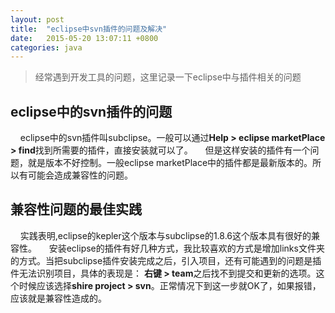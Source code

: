 ```yaml
---
layout: post
title:  "eclipse中svn插件的问题及解决"
date:   2015-05-20 13:07:11 +0800
categories: java
---
```






> 经常遇到开发工具的问题，这里记录一下eclipse中与插件相关的问题



## eclipse中的svn插件的问题

&nbsp;&nbsp;&nbsp;&nbsp;eclipse中的svn插件叫subclipse。一般可以通过**Help > eclipse marketPlace > find**找到所需要的插件，直接安装就可以了。
&nbsp;&nbsp;&nbsp;&nbsp;但是这样安装的插件有一个问题，就是版本不好控制。一般eclipse marketPlace中的插件都是最新版本的。所以有可能会造成兼容性的问题。

## 兼容性问题的最佳实践
&nbsp;&nbsp;&nbsp;&nbsp;实践表明,eclipse的kepler这个版本与subclipse的1.8.6这个版本具有很好的兼容性。
&nbsp;&nbsp;&nbsp;&nbsp;安装eclipse的插件有好几种方式，我比较喜欢的方式是增加links文件夹的方式。当把subclipse插件安装完成之后，引入项目，还有可能遇到的问题是插件无法识别项目，具体的表现是：
**右键 > team**之后找不到提交和更新的选项。这个时候应该选择**shire project > svn**。正常情况下到这一步就OK了，如果报错，应该就是兼容性造成的。







